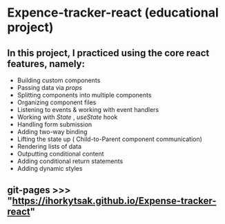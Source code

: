 # Expence-tracker-react (educational project)

## In this project, I practiced using the core react features, namely:

- Building custom components
- Passing data via _props_
- Splitting components into multiple components
- Organizing component files
- Listening to events & working with event handlers
- Working with _State_ , _useState_ hook
- Handling form submission
- Adding two-way binding
- Lifting the state up ( Child-to-Parent component communication)
- Rendering lists of data
- Outputting conditional content
- Adding conditional return statements
- Adding dynamic styles

## git-pages >>> "https://ihorkytsak.github.io/Expense-tracker-react"
